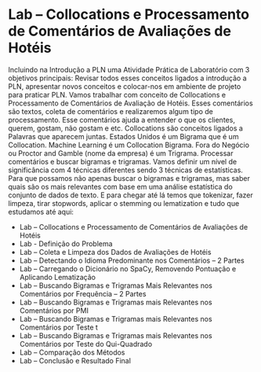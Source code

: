 # Lab – Collocations e Processamento de Comentários de Avaliações de Hotéis

Incluindo na Introdução a PLN uma Atividade Prática de Laboratório com 3 objetivos principais: Revisar todos esses conceitos ligados a introdução a PLN, apresentar novos conceitos e colocar-nos em ambiente de projeto para praticar PLN.
Vamos trabalhar com conceito de Collocations e Processamento de Comentários de Avaliação de Hotéis. Esses comentários são textos, coleta de comentários e realizaremos algum tipo de processamento. Esse comentários ajuda a entender o que os clientes, querem, gostam, não gostam e etc. 
Collocations são conceitos ligados a Palavras que aparecem juntas. Estados Unidos é um Bigrama que é um Collocation. Machine Learning é um Collocation Bigrama.
Fora do Negócio ou Proctor and Gamble (nome da empresa) é um Trigrama.
Processar comentários e buscar bigramas e trigramas. Vamos definir um nível de significância com 4 técnicas diferentes sendo 3 técnicas de estatísticas. Para que possamos não apenas buscar o bigramas e trigramas, mas saber quais são os mais relevantes com base em uma análise estatística do conjunto de dados de texto.
E para chegar até lá temos que tokenizar, fazer limpeza, tirar stopwords, aplicar o stemming ou lematization e tudo que estudamos até aqui:

<ul>
  <li>Lab – Collocations e Processamento de Comentários de Avaliações de Hotéis</li>
  <li>Lab - Definição do Problema</li>
  <li>Lab – Coleta e Limpeza dos Dados de Avaliações de Hotéis</li>
  <li>Lab – Detectando o Idioma Predominante nos Comentários – 2 Partes</li>
  <li>Lab – Carregando o Dicionário no SpaCy, Removendo Pontuação e Aplicando Lematização</li>
  <li>Lab – Buscando Bigramas e Trigramas Mais Relevantes nos Comentários por Frequência – 2 Partes</li>
  <li>Lab – Buscando Bigramas e Trigramas mais Relevantes nos Comentários por PMI</li>
  <li>Lab – Buscando Bigramas e Trigramas mais Relevantes nos Comentários por Teste t</li>
  <li>Lab – Buscando Bigramas e Trigramas mais Relevantes nos Comentários por Teste do Qui-Quadrado</li>
  <li>Lab – Comparação dos Métodos</li>
  <li>Lab – Conclusão e Resultado Final</li>
</ul>